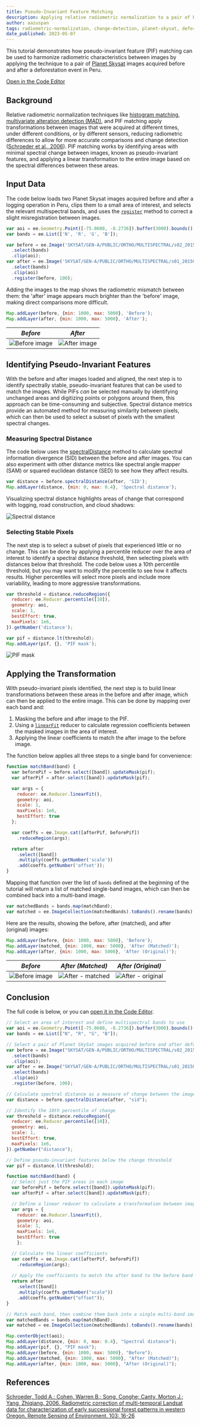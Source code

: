 ```yaml
---
title: Pseudo-Invariant Feature Matching
description: Applying relative radiometric normalization to a pair of Planet Skysat images with PIF matching.
author: aazuspan
tags: radiometric-normalization, change-detection, planet-skysat, deforestation
date_published: 2023-05-07
---
```

<!--
Copyright 2020 The Google Earth Engine Community Authors

Licensed under the Apache License, Version 2.0 (the 'License');
you may not use this file except in compliance with the License.
You may obtain a copy of the License at

    https://www.apache.org/licenses/LICENSE-2.0

Unless required by applicable law or agreed to in writing, software
distributed under the License is distributed on an 'AS IS' BASIS,
WITHOUT WARRANTIES OR CONDITIONS OF ANY KIND, either express or implied.
See the License for the specific language governing permissions and
limitations under the License.
-->

This tutorial demonstrates how pseudo-invariant feature (PIF) matching can be used to harmonize radiometric characteristics between images by applying the technique to a pair of [Planet Skysat](https://developers.google.com/earth-engine/datasets/catalog/SKYSAT_GEN-A_PUBLIC_ORTHO_MULTISPECTRAL) images acquired before and after a deforestation event in Peru.

[Open in the Code Editor](https://code.earthengine.google.com/2519effefdc6e25ad98eb07b23a21999)

## Background

Relative radiometric normalization techniques like [histogram matching](https://developers.google.com/earth-engine/tutorials/community/histogram-matching), [multivariate alteration detection (MAD)](https://developers.google.com/earth-engine/tutorials/community/imad-tutorial-pt1), and PIF matching apply transformations between images that were acquired at different times, under different conditions, or by different sensors, reducing radiometric differences to allow for more accurate comparisons and change detection ([Schroeder et al., 2006](#references)). PIF matching works by identifying areas with minimal spectral change between images, known as pseudo-invariant features, and applying a linear transformation to the entire image based on the spectral differences between these areas.

## Input Data

The code below loads two Planet Skysat images acquired before and after a logging operation in Peru, clips them to a small area of interest, and selects the relevant multispectral bands, and uses the [`register`](https://developers.google.com/earth-engine/apidocs/ee-image-register) method to correct a slight misregistration between images.

```javascript
var aoi = ee.Geometry.Point([-75.0608, -8.2736]).buffer(3000).bounds();
var bands = ee.List(['N', 'R', 'G', 'B']);

var before = ee.Image('SKYSAT/GEN-A/PUBLIC/ORTHO/MULTISPECTRAL/s02_20150804T151429Z')
  .select(bands)
  .clip(aoi);
var after = ee.Image('SKYSAT/GEN-A/PUBLIC/ORTHO/MULTISPECTRAL/s01_20150910T154218Z')
  .select(bands)
  .clip(aoi)
  .register(before, 100);
```

Adding the images to the map shows the radiometric mismatch between them: the 'after' image appears much brighter than the 'before' image, making direct comparisons more difficult.

```javascript
Map.addLayer(before, {min: 1000, max: 5000}, 'Before');
Map.addLayer(after, {min: 1000, max: 5000}, 'After');
```

| *Before* | *After* |
|:------:|:-----:|
| ![Before image](pif_target.png) | ![After image](pif_source.png) |

## Identifying Pseudo-Invariant Features

With the before and after images loaded and aligned, the next step is to identify spectrally stable, pseudo-invariant features that can be used to match the images.
While PIFs *can* be selected manually by identifying unchanged areas and digitizing points or polygons around them, this approach can be time-consuming and subjective. Spectral distance metrics provide an automated method for measuring similarity between pixels, which can then be used to select a subset of pixels with the smallest spectral changes. 

### Measuring Spectral Distance

The code below uses the [spectralDistance](https://developers.google.com/earth-engine/apidocs/ee-image-spectraldistance) method to calculate spectral information divergence (SID) between the before and after images. You can also experiment with other distance metrics like spectral angle mapper (SAM) or squared euclidean distance (SED) to see how they affect results.

```javascript
var distance = before.spectralDistance(after, 'SID');
Map.addLayer(distance, {min: 0, max: 0.4}, 'Spectral distance');
```

Visualizing spectral distance highlights areas of change that correspond with logging, road construction, and cloud shadows:

![Spectral distance](pif_distance.png)

### Selecting Stable Pixels

The next step is to select a subset of pixels that experienced little or no change. This can be done by applying a percentile reducer over the area of interest to identify a spectral distance threshold, then selecting pixels with distances below that threshold. The code below uses a 10th percentile threshold, but you may want to modify the percentile to see how it affects results. Higher percentiles will select more pixels and include more variability, leading to more aggressive transformations.

```javascript
var threshold = distance.reduceRegion({
  reducer: ee.Reducer.percentile([10]),
  geometry: aoi,
  scale: 1,
  bestEffort: true,
  maxPixels: 1e6,
}).getNumber('distance');

var pif = distance.lt(threshold);
Map.addLayer(pif, {}, 'PIF mask');
```

![PIF mask](pif_mask.png)


## Applying the Transformation

With pseudo-invariant pixels identified, the next step is to build linear transformations between these areas in the before and after image, which can then be applied to the entire image. This can be done by mapping over each band and: 

1. Masking the before and after image to the PIF.
2. Using a [`linearFit`](https://developers.google.com/earth-engine/apidocs/ee-reducer-linearfit) reducer to calculate regression coefficients between the masked images in the area of interest.
3. Applying the linear coefficients to match the after image to the before image.

The function below applies all three steps to a single band for convenience:

```javascript
function matchBand(band) {
  var beforePif = before.select([band]).updateMask(pif);
  var afterPif = after.select([band]).updateMask(pif);

  var args = {
    reducer: ee.Reducer.linearFit(),
    geometry: aoi,
    scale: 1,
    maxPixels: 1e6,
    bestEffort: true
  };

  var coeffs = ee.Image.cat([afterPif, beforePif])
    .reduceRegion(args);

  return after
    .select([band])
    .multiply(coeffs.getNumber('scale'))
    .add(coeffs.getNumber('offset'));
}
```

Mapping that function over the list of `bands` defined at the beginning of the tutorial will return a list of matched single-band images, which can then be combined back into a multi-band image.

```javascript
var matchedBands = bands.map(matchBand);
var matched = ee.ImageCollection(matchedBands).toBands().rename(bands);
```

Here are the results, showing the before, after (matched), and after (original) images:

```javascript
Map.addLayer(before, {min: 1000, max: 5000}, 'Before');
Map.addLayer(matched, {min: 1000, max: 5000}, 'After (Matched)');
Map.addLayer(after, {min: 1000, max: 5000}, 'After (Original)');
```

| *Before* | *After (Matched)* | *After (Original)* |
|:------:|:---------------:|:----------------:|
| ![Before image](pif_target.png) | ![After - matched](pif_matched.png) | ![After - original](pif_source.png) |


## Conclusion

The full code is below, or you can [open it in the Code Editor](https://code.earthengine.google.com/2519effefdc6e25ad98eb07b23a21999).

```javascript
// Select an area of interest and define multispectral bands to use
var aoi = ee.Geometry.Point([-75.0608, -8.2736]).buffer(3000).bounds();
var bands = ee.List(["N", "R", "G", "B"]);

// Select a pair of Planet SkySat images acquired before and after deforestation
var before = ee.Image("SKYSAT/GEN-A/PUBLIC/ORTHO/MULTISPECTRAL/s02_20150804T151429Z")
  .select(bands)
  .clip(aoi);
var after = ee.Image("SKYSAT/GEN-A/PUBLIC/ORTHO/MULTISPECTRAL/s01_20150910T154218Z")
  .select(bands)
  .clip(aoi)
  .register(before, 100);

// Calculate spectral distance as a measure of change between the images
var distance = before.spectralDistance(after, "sid");

// Identify the 10th percentile of change
var threshold = distance.reduceRegion({
  reducer: ee.Reducer.percentile([10]),
  geometry: aoi,
  scale: 1,
  bestEffort: true,
  maxPixels: 1e6,
}).getNumber("distance");

// Define pseudo-invariant features below the change threshold
var pif = distance.lt(threshold);

function matchBand(band) {
  // Select just the PIF areas in each image
  var beforePif = before.select([band]).updateMask(pif);
  var afterPif = after.select([band]).updateMask(pif);

  // Define a linear reducer to calculate a transformation between images
  var args = {
    reducer: ee.Reducer.linearFit(), 
    geometry: aoi, 
    scale: 1, 
    maxPixels: 1e6, 
    bestEffort: true
    };

  // Calculate the linear coefficients
  var coeffs = ee.Image.cat([afterPif, beforePif])
    .reduceRegion(args);
  
  // Apply the coefficients to match the after band to the before band
  return after
    .select([band])
    .multiply(coeffs.getNumber("scale"))
    .add(coeffs.getNumber("offset"));
}

// Match each band, then combine them back into a single multi-band image
var matchedBands = bands.map(matchBand);
var matched = ee.ImageCollection(matchedBands).toBands().rename(bands);

Map.centerObject(aoi);
Map.addLayer(distance, {min: 0, max: 0.4}, "Spectral distance");
Map.addLayer(pif, {}, "PIF mask");
Map.addLayer(before, {min: 1000, max: 5000}, "Before");
Map.addLayer(matched, {min: 1000, max: 5000}, "After (Matched)");
Map.addLayer(after, {min: 1000, max: 5000}, "After (Original)");
```

## References

[Schroeder, Todd A.; Cohen, Warren B.; Song, Conghe; Canty, Morton J.; Yang, Zhiqiang. 2006. Radiometric correction of multi-temporal Landsat data for characterization of early successional forest patterns in western Oregon. Remote Sensing of Environment. 103: 16-26](https://www.fs.usda.gov/research/treesearch/27231)